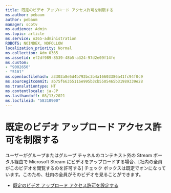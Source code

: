 ```yaml
---
title: 既定のビデオ アップロード アクセス許可を制限する
ms.author: pebaum
author: pebaum
manager: scotv
ms.audience: Admin
ms.topic: article
ms.service: o365-administration
ROBOTS: NOINDEX, NOFOLLOW
localization_priority: Normal
ms.collection: Adm_O365
ms.assetid: ef2df989-8539-48b5-a324-97d2e09f14fe
ms.custom:
- "9002650"
- "5101"
ms.openlocfilehash: a3303a8e5d4b792bc3b4a16603386a41fc94f0c9
ms.sourcegitcommit: ab75f66355116e995b3cb5505465b31989339e28
ms.translationtype: HT
ms.contentlocale: ja-JP
ms.lasthandoff: 08/13/2021
ms.locfileid: "58310900"
---
```

# <a name="restrict-default-video-upload-permissions"></a>既定のビデオ アップロード アクセス許可を制限する

ユーザーがグループまたはグループ チャネルのコンテキスト外の Stream ポータル経由で Microsoft Stream にビデオをアップロードする場合、[社内の全員がこのビデオを閲覧するのを許可する] チェック ボックスは既定でオンになっています。このため、社内の全員がそのビデオを見ることができます。

- [既定のビデオ アップロード アクセス許可を設定する](https://docs.microsoft.com/stream/default-video-permissions)
